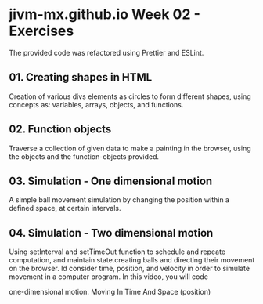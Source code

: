 # jivm-mx.github.io Week 02 - Exercises

The provided code was refactored using Prettier and ESLint.

## 01. Creating shapes in HTML 

Creation of various divs elements as circles to form different shapes, using concepts as: variables, arrays, objects, and functions.

## 02. Function objects

Traverse a collection of given data to make a painting in the browser, using the objects and the function-objects provided.

## 03. Simulation - One dimensional motion

A simple ball movement simulation by changing the position within a defined space, at certain intervals.

## 04. Simulation - Two dimensional motion

Using setInterval and setTimeOut function to schedule and repeate computation, and  maintain state.creating balls and directing their movement on the browser.
ld consider time, position, and velocity in order to simulate movement in a computer program. In this video, you will code 

one-dimensional motion. 
 Moving In Time And Space (position)
